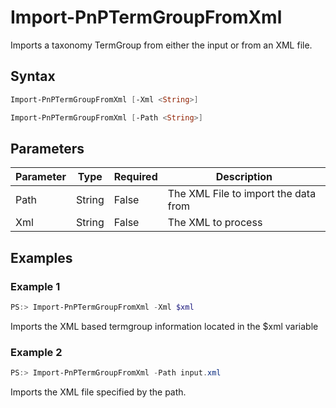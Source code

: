 # Import-PnPTermGroupFromXml
Imports a taxonomy TermGroup from either the input or from an XML file.
## Syntax
```powershell
Import-PnPTermGroupFromXml [-Xml <String>]
```


```powershell
Import-PnPTermGroupFromXml [-Path <String>]
```


## Parameters  

Parameter|Type|Required|Description
---------|----|--------|-----------
|Path|String|False|The XML File to import the data from|
|Xml|String|False|The XML to process|
## Examples

### Example 1
```powershell
PS:> Import-PnPTermGroupFromXml -Xml $xml
```
Imports the XML based termgroup information located in the $xml variable

### Example 2
```powershell
PS:> Import-PnPTermGroupFromXml -Path input.xml
```
Imports the XML file specified by the path.
